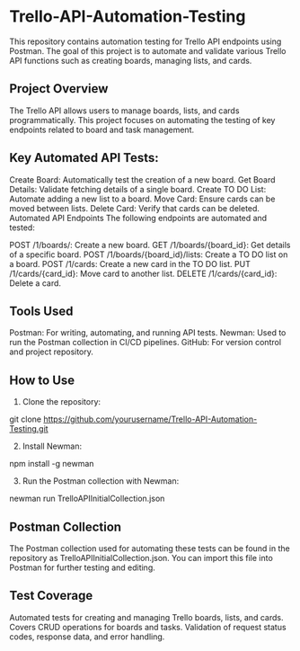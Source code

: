 # Trello-API-Automation-Testing
This repository contains automation testing for Trello API endpoints using Postman. The goal of this project is to automate and validate various Trello API functions such as creating boards, managing lists, and cards.

## Project Overview
The Trello API allows users to manage boards, lists, and cards programmatically. This project focuses on automating the testing of key endpoints related to board and task management.

## Key Automated API Tests:
Create Board: Automatically test the creation of a new board.
Get Board Details: Validate fetching details of a single board.
Create TO DO List: Automate adding a new list to a board.
Move Card: Ensure cards can be moved between lists.
Delete Card: Verify that cards can be deleted.
Automated API Endpoints
The following endpoints are automated and tested:

POST /1/boards/: Create a new board.
GET /1/boards/{board_id}: Get details of a specific board.
POST /1/boards/{board_id}/lists: Create a TO DO list on a board.
POST /1/cards: Create a new card in the TO DO list.
PUT /1/cards/{card_id}: Move card to another list.
DELETE /1/cards/{card_id}: Delete a card.

## Tools Used
Postman: For writing, automating, and running API tests.
Newman: Used to run the Postman collection in CI/CD pipelines.
GitHub: For version control and project repository.

## How to Use
1. Clone the repository:

git clone https://github.com/yourusername/Trello-API-Automation-Testing.git

2. Install Newman:
   
npm install -g newman

3. Run the Postman collection with Newman:

newman run TrelloAPIInitialCollection.json

## Postman Collection
The Postman collection used for automating these tests can be found in the repository as TrelloAPIInitialCollection.json. You can import this file into Postman for further testing and editing.

## Test Coverage
Automated tests for creating and managing Trello boards, lists, and cards.
Covers CRUD operations for boards and tasks.
Validation of request status codes, response data, and error handling.
